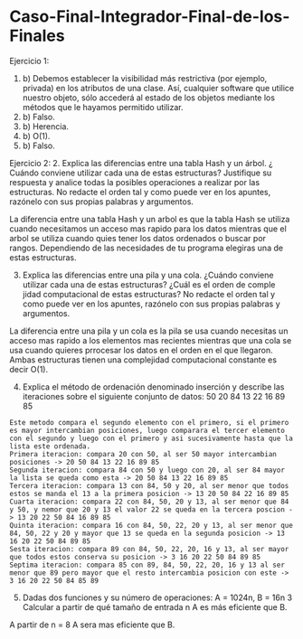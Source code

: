 # Caso-Final-Integrador-Final-de-los-Finales

Ejercicio 1:
  1. b) Debemos establecer la visibilidad más restrictiva (por ejemplo, privada) en los atributos de una clase. Así, cualquier software que utilice nuestro objeto, sólo accederá al estado de los objetos mediante los métodos que le hayamos permitido utilizar.
  2. b) Falso.
  3. b) Herencia.
  4. b) O(1).
  5. b) Falso.

Ejercicio 2:
  2. Explica las diferencias entre una tabla Hash y un árbol. ¿ Cuándo conviene utilizar cada una de estas estructuras? Justifique su respuesta y analice todas la posibles operaciones a realizar por las estructuras. No redacte el orden tal y como puede ver en los apuntes, razónelo con sus propias palabras y argumentos.

  La diferencia entre una tabla Hash y un arbol es que la tabla Hash se utiliza cuando necesitamos un acceso mas rapido para los datos mientras que el arbol se utiliza cuando quies tener los datos ordenados o buscar por rangos.
  Dependiendo de las necesidades de tu programa elegiras una de estas estructuras.

  3. Explica las diferencias entre una pila y una cola. ¿Cuándo conviene utilizar cada una de estas estructuras? ¿Cuál es el orden de comple jidad computacional de estas estructuras? No redacte el orden tal y como puede ver en los apuntes, razónelo con sus propias palabras y argumentos.

  La diferencia entre una pila y un cola es la pila se usa cuando necesitas un acceso mas rapido a los elementos mas recientes mientras que una cola se usa cuando quieres prrocesar los datos en el orden en el que llegaron. Ambas estructuras tienen una complejidad computacional constante es decir O(1).

  4. Explica el método de ordenación denominado inserción y describe las iteraciones sobre el siguiente conjunto de datos: 50 20 84 13 22 16 89 85

    Este metodo compara el segundo elemento con el primero, si el primero es mayor intercambian posiciones, luego comparara el tercer elemento con el segundo y luego con el primero y asi sucesivamente hasta que la lista este ordenada.
    Primera iteracion: compara 20 con 50, al ser 50 mayor intercambian posiciones -> 20 50 84 13 22 16 89 85
    Segunda iteracion: compara 84 con 50 y luego con 20, al ser 84 mayor la lista se queda como esta -> 20 50 84 13 22 16 89 85
    Tercera iteracion: compara 13 con 84, 50 y 20, al ser menor que todos estos se manda el 13 a la primera posicion -> 13 20 50 84 22 16 89 85
    Cuarta iteracion: compara 22 con 84, 50, 20 y 13, al ser menor que 84 y 50, y nemor que 20 y 13 el valor 22 se queda en la tercera poscion -> 13 20 22 50 84 16 89 85
    Quinta iteracion: compara 16 con 84, 50, 22, 20 y 13, al ser menor que 84, 50, 22 y 20 y mayor que 13 se queda en la segunda posicion -> 13 16 20 22 50 84 89 85
    Sesta iteracion: compara 89 con 84, 50, 22, 20, 16 y 13, al ser mayor que todos estos conserva su posicion -> 3 16 20 22 50 84 89 85
    Septima iteracion: compara 85 con 89, 84, 50, 22, 20, 16 y 13 al ser menor que 89 pero mayor que el resto intercambia posicion con este -> 3 16 20 22 50 84 85 89
    
  5. Dadas dos funciones y su número de operaciones: A = 1024n, B = 16n 3
  Calcular a partir de qué tamaño de entrada n A es más eficiente que B.

  A partir de n = 8 A sera mas eficiente que B.
     

